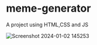 # meme-generator
A project using HTML,CSS and JS

![Screenshot 2024-01-02 145253](https://github.com/srinjoy-26/meme-generator/assets/91176055/56e5dfbc-75cb-4392-b0be-57900e00c602)
